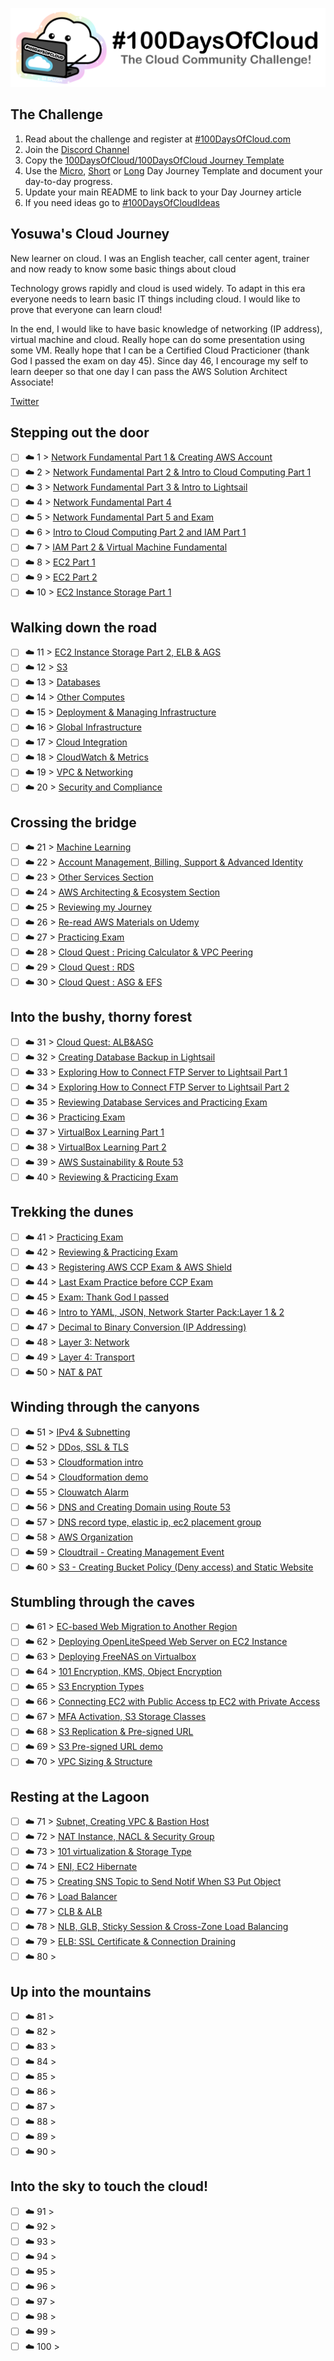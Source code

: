 <p align="center">
  <img src="banner.png">
</p>

## The Challenge
1. Read about the challenge and register at [#100DaysOfCloud.com](https://100DaysOfCloud.com)
2. Join the [Discord Channel](https://discord.gg/c6Db8nY)
3. Copy the [100DaysOfCloud/100DaysOfCloud Journey Template](https://github.com/100DaysOfCloud/100DaysOfCloud/generate)
4. Use the [Micro](Templates/000-DAY-ARTICLE-MICRO-TEMPLATE.md), [Short](Templates/001-DAY-ARTICLE-SHORT-TEMPLATE.md) or [Long](Templates/002-DAY-ARTICLE-LONG-TEMPLATE.md) Day Journey Template and document your day-to-day progress.
5. Update your main README to link back to your Day Journey article
4. If you need ideas go to [#100DaysOfCloudIdeas](https://github.com/100DaysOfCloud/100DaysOfCloudIdeas)


## Yosuwa's Cloud Journey

New learner on cloud. I was an English teacher, call center agent, trainer and now ready to know some basic things about cloud 

Technology grows rapidly and cloud is used widely. To adapt in this era everyone needs to learn basic IT things including cloud. I would like to prove that everyone can learn cloud!

In the end, I would like to have basic knowledge of networking (IP address), virtual machine and cloud. Really hope can do some presentation using some VM. Really hope that I can be a Certified Cloud Practicioner (thank God I passed the exam on day 45). Since day 46, I encourage my self to learn deeper so that one day I can pass the AWS Solution Architect Associate!

[Twitter](https://twitter.com/JoeSeven08)

## Stepping out the door

- [ ] ☁️ 1 > [Network Fundamental Part 1 & Creating AWS Account](Journey/001/Readme.md)
- [ ] ☁️ 2 > [Network Fundamental Part 2 & Intro to Cloud Computing Part 1 ](Journey/002/Readme.md)
- [ ] ☁️ 3 > [Network Fundamental Part 3 & Intro to Lightsail](Journey/003/Readme.md)
- [ ] ☁️ 4 > [Network Fundamental Part 4](Journey/004/Readme.md)
- [ ] ☁️ 5 > [Network Fundamental Part 5 and Exam](Journey/005/Readme.md)
- [ ] ☁️ 6 > [Intro to Cloud Computing Part 2 and IAM Part 1](Journey/006/Readme.md)
- [ ] ☁️ 7 > [IAM  Part 2 & Virtual Machine Fundamental](Journey/007/Readme.md)
- [ ] ☁️ 8 > [EC2 Part 1](Journey/008/Readme.md)
- [ ] ☁️ 9 > [EC2 Part 2](Journey/009/Readme.md)
- [ ] ☁️ 10 > [EC2 Instance Storage Part 1](Journey/010/Readme.md)

## Walking down the road

- [ ] ☁️ 11 > [EC2 Instance Storage Part 2, ELB & AGS](Journey/011/Readme.md)
- [ ] ☁️ 12 > [S3](Journey/012/Readme.md)
- [ ] ☁️ 13 > [Databases](Journey/013/Readme.md)
- [ ] ☁️ 14 > [Other Computes](Journey/014/Readme.md)
- [ ] ☁️ 15 > [Deployment & Managing Infrastructure](Journey/015/Readme.md)
- [ ] ☁️ 16 > [Global Infrastructure](Journey/016/Readme.md)
- [ ] ☁️ 17 > [Cloud Integration](Journey/017/Readme.md)
- [ ] ☁️ 18 > [CloudWatch & Metrics](Journey/018/Readme.md)
- [ ] ☁️ 19 > [VPC & Networking](Journey/019/Readme.md)
- [ ] ☁️ 20 > [Security and Compliance](Journey/020/Readme.md)

## Crossing the bridge

- [ ] ☁️ 21 > [Machine Learning](Journey/021/Readme.md)
- [ ] ☁️ 22 > [Account Management, Billing, Support & Advanced Identity](Journey/022/Readme.md)
- [ ] ☁️ 23 > [Other Services Section](Journey/023/Readme.md)
- [ ] ☁️ 24 > [AWS Architecting & Ecosystem Section](Journey/024/Readme.md)
- [ ] ☁️ 25 > [Reviewing my Journey](Journey/025/Readme.md)
- [ ] ☁️ 26 > [Re-read AWS Materials on Udemy](Journey/026/Readme.md)
- [ ] ☁️ 27 > [Practicing Exam](Journey/027/Readme.md)
- [ ] ☁️ 28 > [Cloud Quest : Pricing Calculator & VPC Peering](Journey/028/Readme.md)
- [ ] ☁️ 29 > [Cloud Quest : RDS](Journey/029/Readme.md)
- [ ] ☁️ 30 > [Cloud Quest : ASG & EFS](Journey/030/Readme.md)

## Into the bushy, thorny forest

- [ ] ☁️ 31 > [Cloud Quest: ALB&ASG](Journey/031/Readme.md)
- [ ] ☁️ 32 > [Creating Database Backup in Lightsail](Journey/032/Readme.md)
- [ ] ☁️ 33 > [Exploring How to Connect FTP Server to Lightsail Part 1](Journey/033/Readme.md)
- [ ] ☁️ 34 > [Exploring How to Connect FTP Server to Lightsail Part 2](Journey/034/Readme.md)
- [ ] ☁️ 35 > [Reviewing Database Services and Practicing Exam](Journey/035/Readme.md)
- [ ] ☁️ 36 > [Practicing Exam](Journey/036/Readme.md)
- [ ] ☁️ 37 > [VirtualBox Learning Part 1](Journey/037/Readme.md)
- [ ] ☁️ 38 > [VirtualBox Learning Part 2](Journey/038/Readme.md)
- [ ] ☁️ 39 > [AWS Sustainability & Route 53](Journey/039/Readme.md)
- [ ] ☁️ 40 > [Reviewing & Practicing Exam](Journey/040/Readme.md)

## Trekking the dunes

- [ ] ☁️ 41 > [Practicing Exam](Journey/041/Readme.md)
- [ ] ☁️ 42 > [Reviewing & Practicing Exam](Journey/042/Readme.md)
- [ ] ☁️ 43 > [Registering AWS CCP Exam & AWS Shield](Journey/043/Readme.md)
- [ ] ☁️ 44 > [Last Exam Practice before CCP Exam](Journey/044/Readme.md)
- [ ] ☁️ 45 > [Exam: Thank God I passed](Journey/045/Readme.md)
- [ ] ☁️ 46 > [Intro to YAML, JSON, Network Starter Pack:Layer 1 & 2](Journey/046/Readme.md)
- [ ] ☁️ 47 > [Decimal to Binary Conversion (IP Addressing)](Journey/047/Readme.md)
- [ ] ☁️ 48 > [Layer 3: Network ](Journey/048/Readme.md)
- [ ] ☁️ 49 > [Layer 4: Transport](Journey/049/Readme.md)
- [ ] ☁️ 50 > [NAT & PAT](Journey/050/Readme.md)

## Winding through the canyons

- [ ] ☁️ 51 > [IPv4 & Subnetting](Journey/051/Readme.md)
- [ ] ☁️ 52 > [DDos, SSL & TLS](Journey/052/Readme.md)
- [ ] ☁️ 53 > [Cloudformation intro](Journey/053/Readme.md)
- [ ] ☁️ 54 > [Cloudformation demo](Journey/054/Readme.md)
- [ ] ☁️ 55 > [Clouwatch Alarm](Journey/055/Readme.md)
- [ ] ☁️ 56 > [DNS and Creating Domain using Route 53](Journey/056/Readme.md)
- [ ] ☁️ 57 > [DNS record type, elastic ip, ec2 placement group](Journey/057/Readme.md)
- [ ] ☁️ 58 > [AWS Organization](Journey/058/Readme.md)
- [ ] ☁️ 59 > [Cloudtrail - Creating Management Event](Journey/059/Readme.md)
- [ ] ☁️ 60 > [S3 - Creating Bucket Policy (Deny access) and Static Website](Journey/060/Readme.md)

## Stumbling through the caves

- [ ] ☁️ 61 > [EC-based Web Migration to Another Region](Journey/061/Readme.md)
- [ ] ☁️ 62 > [Deploying OpenLiteSpeed Web Server on EC2 Instance](Journey/062/Readme.md)
- [ ] ☁️ 63 > [Deploying FreeNAS on Virtualbox](Journey/063/Readme.md)
- [ ] ☁️ 64 > [101 Encryption, KMS, Object Encryption](Journey/064/Readme.md)
- [ ] ☁️ 65 > [S3 Encryption Types](Journey/065/Readme.md)
- [ ] ☁️ 66 > [Connecting EC2 with Public Access tp EC2 with Private Access](Journey/066/Readme.md)
- [ ] ☁️ 67 > [MFA Activation, S3 Storage Classes](Journey/067/Readme.md)
- [ ] ☁️ 68 > [S3 Replication & Pre-signed URL](Journey/068/Readme.md)
- [ ] ☁️ 69 > [S3 Pre-signed URL demo](Journey/069/Readme.md)
- [ ] ☁️ 70 > [VPC Sizing & Structure](Journey/070/Readme.md)

## Resting at the Lagoon

- [ ] ☁️ 71 > [Subnet, Creating VPC & Bastion Host](Journey/071/Readme.md)
- [ ] ☁️ 72 > [NAT Instance, NACL & Security Group](Journey/072/Readme.md)
- [ ] ☁️ 73 > [101 virtualization & Storage Type](Journey/073/Readme.md)
- [ ] ☁️ 74 > [ENI, EC2 Hibernate](Journey/074/Readme.md)
- [ ] ☁️ 75 > [Creating SNS Topic to Send Notif When S3 Put Object](Journey/075/Readme.md)
- [ ] ☁️ 76 > [Load Balancer](Journey/076/Readme.md)
- [ ] ☁️ 77 > [CLB & ALB](Journey/077/Readme.md)
- [ ] ☁️ 78 > [NLB, GLB, Sticky Session & Cross-Zone Load Balancing](Journey/078/Readme.md)
- [ ] ☁️ 79 > [ELB: SSL Certificate & Connection Draining](Journey/079/Readme.md)
- [ ] ☁️ 80 > [](Journey/080/Readme.md)

## Up into the mountains

- [ ] ☁️ 81 > [](Journey/081/Readme.md)
- [ ] ☁️ 82 > [](Journey/082/Readme.md)
- [ ] ☁️ 83 > [](Journey/083/Readme.md)
- [ ] ☁️ 84 > [](Journey/084/Readme.md)
- [ ] ☁️ 85 > [](Journey/085/Readme.md)
- [ ] ☁️ 86 > [](Journey/086/Readme.md)
- [ ] ☁️ 87 > [](Journey/087/Readme.md)
- [ ] ☁️ 88 > [](Journey/088/Readme.md)
- [ ] ☁️ 89 > [](Journey/089/Readme.md)
- [ ] ☁️ 90 > [](Journey/090/Readme.md)

## Into the sky to touch the cloud!

- [ ] ☁️ 91 > [](Journey/091/Readme.md)
- [ ] ☁️ 92 > [](Journey/092/Readme.md)
- [ ] ☁️ 93 > [](Journey/093/Readme.md)
- [ ] ☁️ 94 > [](Journey/094/Readme.md)
- [ ] ☁️ 95 > [](Journey/095/Readme.md)
- [ ] ☁️ 96 > [](Journey/096/Readme.md)
- [ ] ☁️ 97 > [](Journey/097/Readme.md)
- [ ] ☁️ 98 > [](Journey/098/Readme.md)
- [ ] ☁️ 99 > [](Journey/099/Readme.md)
- [ ] ☁️ 100 > [](Journey/100/Readme.md)
